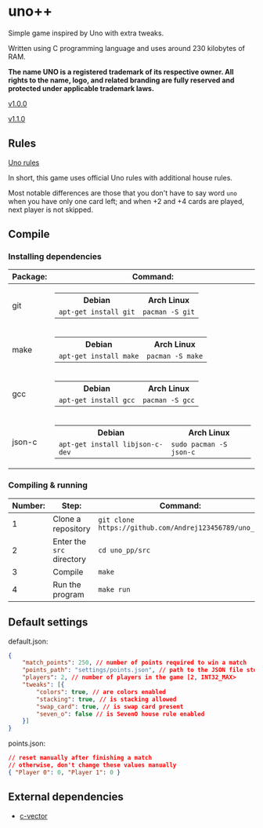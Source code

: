 # uno++
Simple game inspired by Uno with extra tweaks.

Written using C programming language and uses around 230 kilobytes of RAM.

**The name UNO is a registered trademark of its respective owner. All rights to the name, logo, and related branding are fully reserved and protected under applicable trademark laws.**

[v1.0.0](https://github.com/Andrej123456789/uno/releases/tag/v1.0.0)

[v1.1.0](https://github.com/Andrej123456789/uno_pp/releases/tag/v1.1.0)

## Rules
[Uno rules](https://en.wikipedia.org/wiki/Uno_(card_game))

In short, this game uses official Uno rules with additional house rules.

Most notable differences are those that you don't have to say word `uno` when you have only one card left; and when +2 and +4 cards are played, next player is not skipped.

## Compile

### Installing dependencies

| Package: | Command:                                                                                                                                |
| -------- | --------------------------------------------------------------------------------------------------------------------------------------- |
| git      | <table><tr><th>Debian</th><th>Arch Linux</th></tr><td>`apt-get install git`</td><td>`pacman -S git`</td></tr></table>                   |
| make     | <table><tr><th>Debian</th><th>Arch Linux</th></tr><td>`apt-get install make`</td><td>`pacman -S make`</td></tr></table>                 |
| gcc      | <table><tr><th>Debian</th><th>Arch Linux</th></tr><td>`apt-get install gcc`</td><td>`pacman -S gcc`</td></tr></table>                   |
| json-c   | <table><tr><th>Debian</th><th>Arch Linux</th></tr><td>`apt-get install libjson-c-dev`</td><td>`sudo pacman -S json-c`</td></tr></table> |

### Compiling & running

| Number: | Step:                     | Command:                                              |
| ------- | ------------------------- | ----------------------------------------------------- |
| 1       | Clone a repository        | `git clone https://github.com/Andrej123456789/uno_pp` |
| 2       | Enter the `src` directory | `cd uno_pp/src`                                       |
| 3       | Compile                   | `make`                                                |
| 4       | Run the program           | `make run`                                            |

## Default settings
default.json:
```json
{
	"match_points": 250, // number of points required to win a match
	"points_path": "settings/points.json", // path to the JSON file storing points
	"players": 2, // number of players in the game [2, INT32_MAX>
	"tweaks": [{
		"colors": true, // are colors enabled
		"stacking": true, // is stacking allowed
		"swap_card": true, // is swap card present
		"seven_o": false // is SevenO house rule enabled
	}]
}
```

points.json:
```json
// reset manually after finishing a match
// otherwise, don't change these values manually
{ "Player 0": 0, "Player 1": 0 }
```

## External dependencies
- [c-vector](https://github.com/eteran/c-vector)
